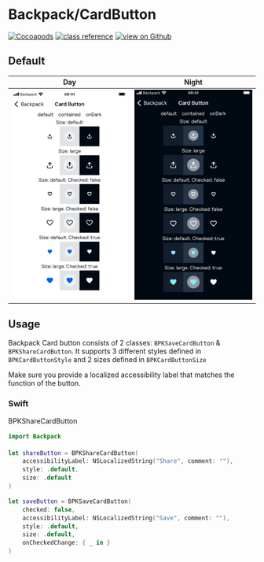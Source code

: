 # Backpack/CardButton

[![Cocoapods](https://img.shields.io/cocoapods/v/Backpack.svg?style=flat)](https://cocoapods.org/pods/Backpack)
[![class reference](https://img.shields.io/badge/Class%20reference-iOS-blue)](https://backpack.github.io/ios/versions/latest/uikit/Classes/BPKSaveCardButton.html)
[![view on Github](https://img.shields.io/badge/Source%20code-GitHub-lightgrey)](https://github.com/Skyscanner/backpack-ios/tree/main/Backpack/CardButton)

## Default
| Day | Night |
| --- | --- |
| <img src="https://raw.githubusercontent.com/Skyscanner/backpack-ios/main/screenshots/iPhone%208-cardbutton___all_lm.png" alt="" width="375" /> | <img src="https://raw.githubusercontent.com/Skyscanner/backpack-ios/main/screenshots/iPhone%208-cardbutton___all_dm.png" alt="" width="375" /> |

## Usage

Backpack Card button consists of 2 classes: `BPKSaveCardButton` & `BPKShareCardButton`. It supports 3 different styles defined in `BPKCardButtonStyle` and 2 sizes defined in `BPKCardButtonSize`

Make sure you provide a localized accessibility label that matches the function of the button.

### Swift

BPKShareCardButton 
```swift
import Backpack

let shareButton = BPKShareCardButton(
    accessibilityLabel: NSLocalizedString("Share", comment: ""),
    style: .default,
    size: .default
)
```

```swift
let saveButton = BPKSaveCardButton(
    checked: false,
    accessibilityLabel: NSLocalizedString("Save", comment: ""),
    style: .default,
    size: .default,
    onCheckedChange: { _ in }
)
```
